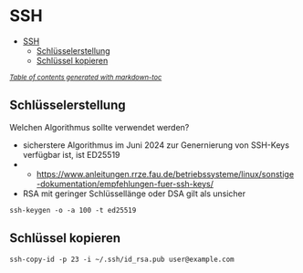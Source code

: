 # SSH

- [SSH](#ssh)
  * [Schlüsselerstellung](#schl-sselerstellung)
  * [Schlüssel kopieren](#schl-ssel-kopieren)

<small><i><a href='http://ecotrust-canada.github.io/markdown-toc/'>Table of contents generated with markdown-toc</a></i></small>



## Schlüsselerstellung 

Welchen Algorithmus sollte verwendet werden?

* sicherstere Algorithmus im Juni 2024 zur Genernierung von SSH-Keys verfügbar ist, ist ED25519
* * https://www.anleitungen.rrze.fau.de/betriebssysteme/linux/sonstige-dokumentation/empfehlungen-fuer-ssh-keys/
* RSA mit geringer Schlüssellänge oder DSA gilt als unsicher

```
ssh-keygen -o -a 100 -t ed25519
```

## Schlüssel kopieren

```
ssh-copy-id -p 23 -i ~/.ssh/id_rsa.pub user@example.com
```

